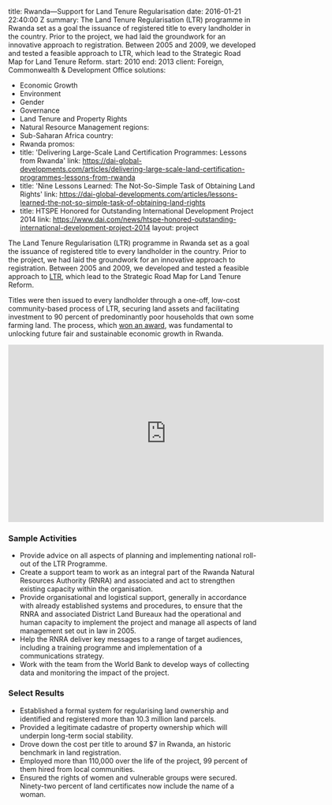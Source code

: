 
title: Rwanda—Support for Land Tenure Regularisation
date: 2016-01-21 22:40:00 Z
summary: The Land Tenure Regularisation (LTR) programme in Rwanda set as a goal the
  issuance of registered title to every landholder in the country. Prior to the project,
  we had laid the groundwork for an innovative approach to registration. Between 2005
  and 2009, we developed and tested a feasible approach to LTR, which lead to the
  Strategic Road Map for Land Tenure Reform.
start: 2010
end: 2013
client: Foreign, Commonwealth & Development Office
solutions:
- Economic Growth
- Environment
- Gender
- Governance
- Land Tenure and Property Rights
- Natural Resource Management
regions:
- Sub-Saharan Africa
country:
- Rwanda
promos:
- title: 'Delivering Large-Scale Land Certification Programmes: Lessons from Rwanda'
  link: https://dai-global-developments.com/articles/delivering-large-scale-land-certification-programmes-lessons-from-rwanda
- title: 'Nine Lessons Learned: The Not-So-Simple Task of Obtaining Land Rights'
  link: https://dai-global-developments.com/articles/lessons-learned-the-not-so-simple-task-of-obtaining-land-rights
- title: HTSPE Honored for Outstanding International Development Project 2014
  link: https://www.dai.com/news/htspe-honored-outstanding-international-development-project-2014
layout: project


The Land Tenure Regularisation (LTR) programme in Rwanda set as a goal the issuance of registered title to every landholder in the country. Prior to the project, we had laid the groundwork for an innovative approach to registration. Between 2005 and 2009, we developed and tested a feasible approach to [LTR][1], which lead to the Strategic Road Map for Land Tenure Reform.

Titles were then issued to every landholder through a one-off, low-cost community-based process of LTR, securing land assets and facilitating investment to 90 percent of predominantly poor households that own some farming land. The process, which [won an award][2], was fundamental to unlocking future fair and sustainable economic growth in Rwanda.
<iframe src="https://player.vimeo.com/video/104419937" width="640" height="360" frameborder="0" webkitallowfullscreen mozallowfullscreen allowfullscreen></iframe>


### Sample Activities

* Provide advice on all aspects of planning and implementing national roll-out of the LTR Programme.
* Create a support team to work as an integral part of the Rwanda Natural Resources Authority (RNRA) and associated and act to strengthen existing capacity within the organisation.
* Provide organisational and logistical support, generally in accordance with already established systems and procedures, to ensure that the RNRA and associated District Land Bureaux had the operational and human capacity to implement the project and manage all aspects of land management set out in law in 2005.
* Help the RNRA deliver key messages to a range of target audiences, including a training programme and implementation of a communications strategy.
* Work with the team from the World Bank to develop ways of collecting data and monitoring the impact of the project.

### Select Results

* Established a formal system for regularising land ownership and identified and registered more than 10.3 million land parcels.
* Provided a legitimate cadastre of property ownership which will underpin long-term social stability.
* Drove down the cost per title to around $7 in Rwanda, an historic benchmark in land registration.
* Employed more than 110,000 over the life of the project, 99 percent of them hired from local communities.
* Ensured the rights of women and vulnerable groups were secured. Ninety-two percent of land certificates now include the name of a woman.

[1]: http://www.evidenceondemand.info/rwanda-land-tenure-regularisation-case-study
[2]: /news/htspe-honored-outstanding-international-development-project-2014
